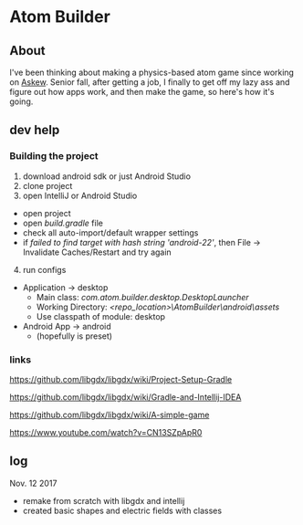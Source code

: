 # Atom Builder

## About
I've been thinking about making a physics-based atom game since working on [Askew](https://github.com/MantisInk/askew-coursedev). Senior fall, after getting a job, I finally to get off my lazy ass and figure out how apps work, and then make the game, so here's how it's going.

## dev help

### Building the project
1. download android sdk or just Android Studio
2. clone project
3. open IntelliJ or Android Studio
  * open project
  * open _build.gradle_ file
  * check all auto-import/default wrapper settings
  * if _failed to find target with hash string 'android-22'_, then File -> Invalidate Caches/Restart and try again
4. run configs
  * Application -> desktop
    * Main class: _com.atom.builder.desktop.DesktopLauncher_
    * Working Directory: _<repo_location>\AtomBuilder\android\assets_
    * Use classpath of module: desktop
  * Android App -> android
    * (hopefully is preset)

### links
https://github.com/libgdx/libgdx/wiki/Project-Setup-Gradle

https://github.com/libgdx/libgdx/wiki/Gradle-and-Intellij-IDEA

https://github.com/libgdx/libgdx/wiki/A-simple-game

https://www.youtube.com/watch?v=CN13SZpApR0

## log
Nov. 12 2017
  * remake from scratch with libgdx and intellij
  * created basic shapes and electric fields with classes

